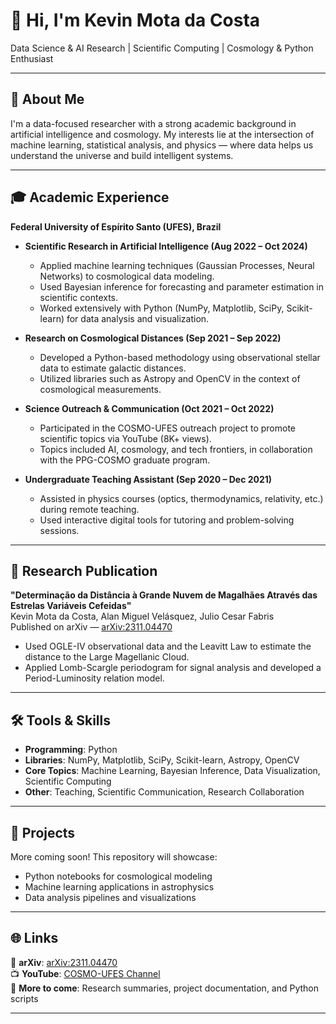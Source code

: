# 👋 Hi, I'm Kevin Mota da Costa

Data Science & AI Research | Scientific Computing | Cosmology & Python Enthusiast

---

## 📌 About Me

I'm a data-focused researcher with a strong academic background in artificial intelligence and cosmology. My interests lie at the intersection of machine learning, statistical analysis, and physics — where data helps us understand the universe and build intelligent systems.

---

## 🎓 Academic Experience

**Federal University of Espírito Santo (UFES), Brazil**

- **Scientific Research in Artificial Intelligence (Aug 2022 – Oct 2024)**
  - Applied machine learning techniques (Gaussian Processes, Neural Networks) to cosmological data modeling.
  - Used Bayesian inference for forecasting and parameter estimation in scientific contexts.
  - Worked extensively with Python (NumPy, Matplotlib, SciPy, Scikit-learn) for data analysis and visualization.

- **Research on Cosmological Distances (Sep 2021 – Sep 2022)**
  - Developed a Python-based methodology using observational stellar data to estimate galactic distances.
  - Utilized libraries such as Astropy and OpenCV in the context of cosmological measurements.

- **Science Outreach & Communication (Oct 2021 – Oct 2022)**
  - Participated in the COSMO-UFES outreach project to promote scientific topics via YouTube (8K+ views).
  - Topics included AI, cosmology, and tech frontiers, in collaboration with the PPG-COSMO graduate program.

- **Undergraduate Teaching Assistant (Sep 2020 – Dec 2021)**
  - Assisted in physics courses (optics, thermodynamics, relativity, etc.) during remote teaching.
  - Used interactive digital tools for tutoring and problem-solving sessions.

---

## 📄 Research Publication

**"Determinação da Distância à Grande Nuvem de Magalhães Através das Estrelas Variáveis Cefeidas"**  
Kevin Mota da Costa, Alan Miguel Velásquez, Julio Cesar Fabris  
Published on arXiv — [arXiv:2311.04470](https://arxiv.org/abs/2311.04470)  
- Used OGLE-IV observational data and the Leavitt Law to estimate the distance to the Large Magellanic Cloud.
- Applied Lomb-Scargle periodogram for signal analysis and developed a Period-Luminosity relation model.

---

## 🛠️ Tools & Skills

- **Programming**: Python  
- **Libraries**: NumPy, Matplotlib, SciPy, Scikit-learn, Astropy, OpenCV  
- **Core Topics**: Machine Learning, Bayesian Inference, Data Visualization, Scientific Computing  
- **Other**: Teaching, Scientific Communication, Research Collaboration

---

## 📁 Projects

More coming soon! This repository will showcase:
- Python notebooks for cosmological modeling
- Machine learning applications in astrophysics
- Data analysis pipelines and visualizations

---

## 🌐 Links

🔗 **arXiv**: [arXiv:2311.04470](https://arxiv.org/abs/2311.04470)  
📺 **YouTube**: [COSMO-UFES Channel](https://www.youtube.com/@cosmoufes)  
📘 **More to come**: Research summaries, project documentation, and Python scripts

---
